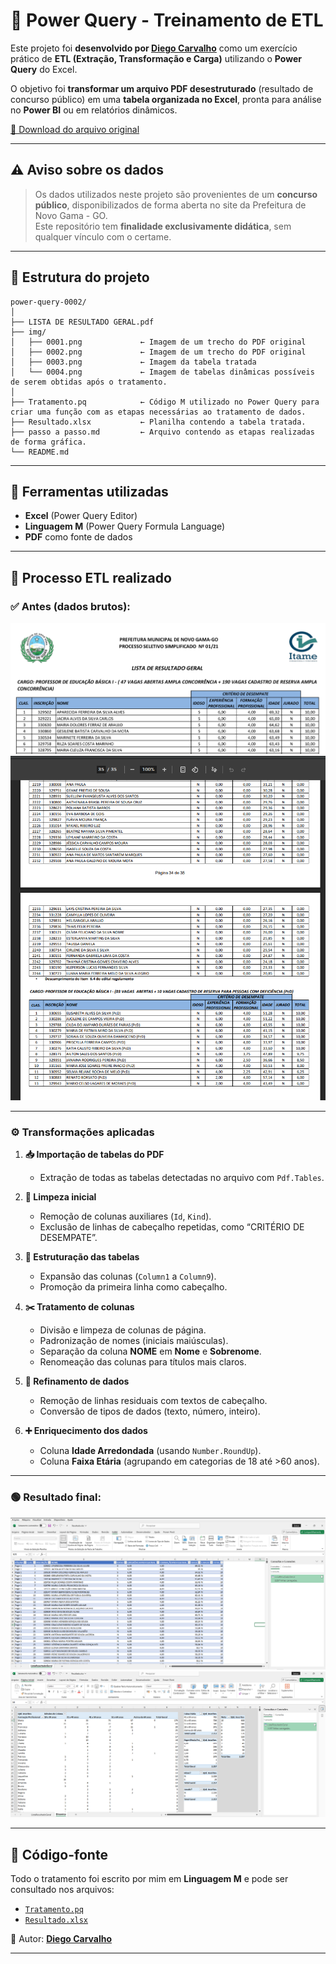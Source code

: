 # 🧪 Power Query - Treinamento de ETL

Este projeto foi **desenvolvido por [Diego Carvalho](https://github.com/DiegoRCarvalho)** como um exercício prático de **ETL (Extração, Transformação e Carga)** utilizando o **Power Query** do Excel.  

O objetivo foi **transformar um arquivo PDF desestruturado** (resultado de concurso público) em uma **tabela organizada no Excel**, pronta para análise no **Power BI** ou em relatórios dinâmicos.  

[📄 Download do arquivo original](https://novogama.go.gov.br/res/midias/outros/7a0ca3ff0a1814b49a0738675bb85ed0.pdf)

---

## ⚠️ Aviso sobre os dados

> Os dados utilizados neste projeto são provenientes de um **concurso público**, disponibilizados de forma aberta no site da Prefeitura de Novo Gama - GO.  
> Este repositório tem **finalidade exclusivamente didática**, sem qualquer vínculo com o certame.

---

## 📁 Estrutura do projeto

```
power-query-0002/
│
├── LISTA DE RESULTADO GERAL.pdf
├── img/
│   ├── 0001.png             ← Imagem de um trecho do PDF original
│   ├── 0002.png             ← Imagem de um trecho do PDF original
│   ├── 0003.png             ← Imagem da tabela tratada
│   └── 0004.png             ← Imagem de tabelas dinâmicas possíveis de serem obtidas após o tratamento.
│
├── Tratamento.pq            ← Código M utilizado no Power Query para criar uma função com as etapas necessárias ao tratamento de dados.
├── Resultado.xlsx           ← Planilha contendo a tabela tratada.
├── passo a passo.md         ← Arquivo contendo as etapas realizadas de forma gráfica.
└── README.md
```

---

## 🧰 Ferramentas utilizadas

- **Excel** (Power Query Editor)  
- **Linguagem M** (Power Query Formula Language)  
- **PDF** como fonte de dados  

---

## 🚀 Processo ETL realizado

### ✅ Antes (dados brutos):
![](img/0001.png)
![](img/0002.png)

---

### ⚙️ Transformações aplicadas

1. **📥 Importação de tabelas do PDF**  
   - Extração de todas as tabelas detectadas no arquivo com `Pdf.Tables`.

2. **🧹 Limpeza inicial**  
   - Remoção de colunas auxiliares (`Id`, `Kind`).  
   - Exclusão de linhas de cabeçalho repetidas, como “CRITÉRIO DE DESEMPATE”.

3. **🔄 Estruturação das tabelas**  
   - Expansão das colunas (`Column1` a `Column9`).  
   - Promoção da primeira linha como cabeçalho.

4. **✂️ Tratamento de colunas**  
   - Divisão e limpeza de colunas de página.  
   - Padronização de nomes (iniciais maiúsculas).  
   - Separação da coluna **NOME** em **Nome** e **Sobrenome**.  
   - Renomeação das colunas para títulos mais claros.

5. **🔧 Refinamento de dados**  
   - Remoção de linhas residuais com textos de cabeçalho.  
   - Conversão de tipos de dados (texto, número, inteiro).  

6. **➕ Enriquecimento dos dados**  
   - Coluna **Idade Arredondada** (usando `Number.RoundUp`).  
   - Coluna **Faixa Etária** (agrupando em categorias de 18 até >60 anos).

---

### 🟢 Resultado final:
![](img/0003.png)
![](img/0004.png)

---

## 📄 Código-fonte

Todo o tratamento foi escrito por mim em **Linguagem M** e pode ser consultado nos arquivos:  
- [`Tratamento.pq`](Tratamento.pq)  
- [`Resultado.xlsx`](Resultado.xlsx)  

📌 Autor: [**Diego Carvalho**](https://github.com/DiegoRCarvalho)  

---